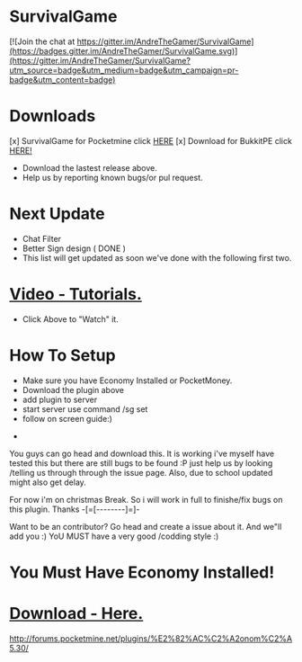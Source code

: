 # SurvivalGame
[![Join the chat at https://gitter.im/AndreTheGamer/SurvivalGame](https://badges.gitter.im/AndreTheGamer/SurvivalGame.svg)](https://gitter.im/AndreTheGamer/SurvivalGame?utm_source=badge&utm_medium=badge&utm_campaign=pr-badge&utm_content=badge)

# Downloads
[x] SurvivalGame for Pocketmine click [HERE](https://github.com/AndreTheGamer/SurvivalGame/releases/download/1.0.7/SurvivalGame_v1.0.7)
[x] Download for BukkitPE click [HERE!](https://github.com/AndreTheGamer/SurvivalGame/releases/download/1.1.7/SurvivalGame_v1.0.7BukkitPE.phar)
 - Download the lastest release above.
 - Help us by reporting known bugs/or pul request.

# Next Update
 - Chat Filter
 - Better Sign design ( DONE )
 - This list will get updated as soon we've done
 with the following first two.
 
# [Video - Tutorials.](https://youtu.be/eOHb7NfIM24)
 - Click Above to "Watch" it.

# How To Setup
- Make sure you have Economy Installed or PocketMoney. 
- Download the plugin above
- add plugin to server
- start server use command /sg set
- follow on screen guide:)


+
You guys can go head and download this. It is working i've myself have tested this but there are
still bugs to be found :P just help us by looking /telling us through through the issue page.
Also, due to school updated might also get delay.

For now i'm on christmas Break. So i will work in full to finishe/fix bugs on this plugin. Thanks
-[=[--------]=]-


Want to be an contributor? Go head and create a issue about it. And we"ll add you :) 
YoU MUST have a very good /codding style :) 

# You Must Have Economy Installed!
# [Download - Here.](#)
http://forums.pocketmine.net/plugins/%E2%82%AC%C2%A2onom%C2%A5.30/

